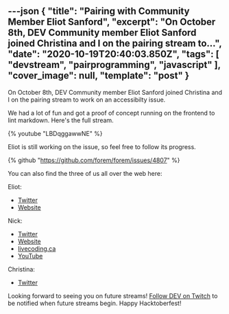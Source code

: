 ---json
{
  "title": "Pairing with Community Member Eliot Sanford",
  "excerpt": "On October 8th, DEV Community member Eliot Sanford joined Christina and I on the pairing stream to...",
  "date": "2020-10-19T20:40:03.850Z",
  "tags": [
    "devstream",
    "pairprogramming",
    "javascript"
  ],
  "cover_image": null,
  "template": "post"
}
---

On October 8th, DEV Community member Eliot Sanford joined Christina and I on the pairing stream to work on an accessibilty issue.

We had a lot of fun and got a proof of concept running on the frontend to lint markdown. Here's the full stream.

{% youtube "LBDqggawwNE" %}

Eliot is still working on the issue, so feel free to follow its progress.

{% github "https://github.com/forem/forem/issues/4807" %}

You can also find the three of us all over the web here:

Eliot:

* [Twitter](https://twitter.com/techieEliot)
* [Website](https://techieeliot.com/)

Nick:

* [Twitter](https://twitter.com/nickytonline)
* [Website](https://iamdeveloper.com/)
* [livecoding.ca](https://livecoding.ca)
* [YouTube](https://youtube.iamdeveloper.com)

Christina:

* [Twitter](https://twitter.com/coffeecraftcode)

Looking forward to seeing you on future streams! [Follow DEV on Twitch](twitch.tv/thepracticaldev) to be notified when future streams begin. Happy Hacktoberfest!
